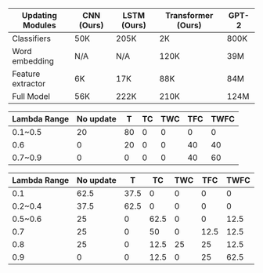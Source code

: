 | Updating Modules | CNN (Ours) | LSTM (Ours) | Transformer (Ours) | GPT-2   |
|-------------------|-------------|--------------|---------------------|---------|
| Classifiers       | 50K | 205K | 2K  | 800K |
| Word embedding    | N/A | N/A | 120K | 39M |
| Feature extractor | 6K | 17K | 88K | 84M |
| Full Model        | 56K | 222K | 210K | 124M |


| Lambda Range | No update | T   | TC  | TWC | TFC | TWFC |
|--------------|-----------|-----|-----|-----|-----|------|
| 0.1~0.5      | 20        | 80  | 0   | 0   | 0   | 0    |
| 0.6          | 0         | 20  | 0   | 0   | 40  | 40   |
| 0.7~0.9      | 0         | 0   | 0   | 0   | 40  | 60   |

| Lambda Range | No update | T    | TC   | TWC  | TFC  | TWFC |
|--------------|-----------|------|------|------|------|------|
| 0.1          | 62.5      | 37.5 | 0    | 0    | 0    | 0    |
| 0.2~0.4      | 37.5      | 62.5 | 0    | 0    | 0    | 0    |
| 0.5~0.6      | 25        | 0    | 62.5 | 0    | 0    | 12.5 |
| 0.7          | 25        | 0    | 50   | 0    | 12.5 | 12.5 |
| 0.8          | 25        | 0    | 12.5 | 25   | 25   | 12.5 |
| 0.9          | 0         | 0    | 12.5 | 0    | 25   | 62.5 |
